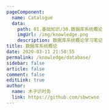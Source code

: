```yaml
---
pageComponent: 
  name: Catalogue
  data: 
    path: 01.基础知识/30.数据库系统概论
    imgUrl: /img/knowledge.png
    description: 数据库系统概论学习笔记
title: 数据库系统概论
date: 2020-03-11 21:50:55
permalink: /knowledge/database/
sidebar: false
article: false
comment: false
editLink: true
author: 
  name: 木子识时务
  link: https://github.com/sbwcwso
---
```

